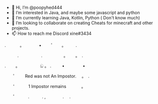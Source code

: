 - 👋 Hi, I’m @poopyhed444
- 👀 I’m interested in Java, and maybe some javascript and python
- 🌱 I’m currently learning Java, Kotlin, Python ( Don't know much)
- 💞️ I’m looking to collaborate on creating Cheats for minecraft and other projects.
- 📫 How to reach me Discord xine#3434

<!---
I mainly make configs and scripts and I sometimes paste some anticheats (very bad at it though)
--->

. 　　　。　　　　•　 　ﾟ　　。 　　.



　　　.　　　 　　.　　　　　。　　 。　. 　



.　　 。　　　　　 ඞ 。 . 　　 • 　　　　•



　　ﾟ　　 Red was not An Impostor.　 。　.



　　'　　　 1 Impostor remains 　 　　。



　　ﾟ　　　.　　　. ,　　　　.　 .
